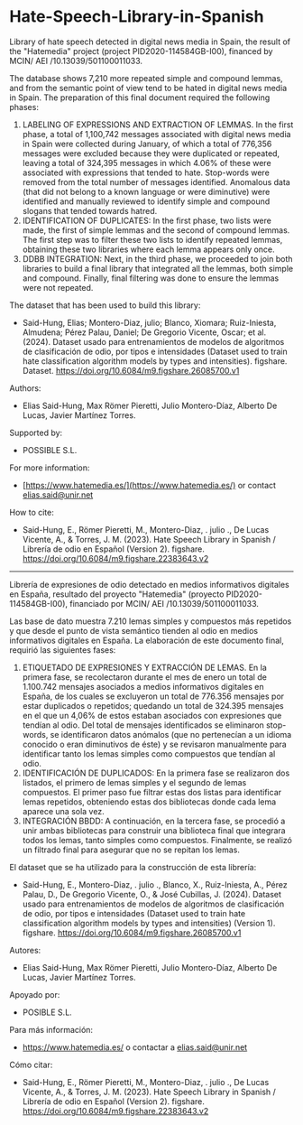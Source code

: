# Hate-Speech-Library-in-Spanish

Library of hate speech detected in digital news media in Spain, the result of the "Hatemedia" project (project PID2020-114584GB-I00), financed by MCIN/ AEI /10.13039/501100011033.

The database shows 7,210 more repeated simple and compound lemmas, and from the semantic point of view tend to be hated in digital news media in Spain. The preparation of this final document required the following phases:

1. LABELING OF EXPRESSIONS AND EXTRACTION OF LEMMAS. In the first phase, a total of 1,100,742 messages associated with digital news media in Spain were collected during January, of which a total of 776,356 messages were excluded because they were duplicated or repeated, leaving a total of 324,395 messages in which 4.06% of these were associated with expressions that tended to hate. Stop-words were removed from the total number of messages identified. Anomalous data (that did not belong to a known language or were diminutive) were identified and manually reviewed to identify simple and compound slogans that tended towards hatred.
2. IDENTIFICATION OF DUPLICATES: In the first phase, two lists were made, the first of simple lemmas and the second of compound lemmas. The first step was to filter these two lists to identify repeated lemmas, obtaining these two libraries where each lemma appears only once.
3. DDBB INTEGRATION: Next, in the third phase, we proceeded to join both libraries to build a final library that integrated all the lemmas, both simple and compound. Finally, final filtering was done to ensure the lemmas were not repeated.

The dataset that has been used to build this library: 
- Said-Hung, Elias; Montero-Diaz, julio; Blanco, Xiomara; Ruiz-Iniesta, Almudena; Pérez Palau, Daniel; De Gregorio Vicente, Oscar; et al. (2024). Dataset usado para entrenamientos de modelos de algoritmos de clasificación de odio, por tipos e intensidades (Dataset used to train hate classification algorithm models by types and intensities). figshare. Dataset. https://doi.org/10.6084/m9.figshare.26085700.v1

Authors:
- Elias Said-Hung, Max Römer Pieretti, Julio Montero-Díaz, Alberto De Lucas, Javier Martínez Torres.

Supported by:
- POSSIBLE S.L.

For more information:
- [https://www.hatemedia.es/](https://www.hatemedia.es/) or contact elias.said@unir.net

How to cite: 
- Said-Hung, E., Römer Pieretti, M., Montero-Diaz, . julio ., De Lucas Vicente, A., & Torres, J. M. (2023). Hate Speech Library in Spanish / Librería de odio en Español (Version 2). figshare. https://doi.org/10.6084/m9.figshare.22383643.v2

---

Librería de expresiones de odio detectado en medios informativos digitales en España, resultado del proyecto "Hatemedia" (proyecto PID2020-114584GB-I00), financiado por MCIN/ AEI /10.13039/501100011033. 

Las base de dato muestra 7.210 lemas simples y compuestos más repetidos y que desde el punto de vista semántico tienden al odio en medios informativos digitales en España. La elaboración de este documento final, requirió las siguientes fases: 

1.	ETIQUETADO DE EXPRESIONES Y EXTRACCIÓN DE LEMAS. En la primera fase, se recolectaron durante el mes de enero un total de 1.100.742 mensajes asociados a medios informativos digitales en España, de los cuales se excluyeron un total de 776.356 mensajes por estar duplicados o repetidos; quedando un total de 324.395 mensajes en el que un 4,06% de estos estaban asociados con expresiones que tendían al odio. Del total de mensajes identificados se eliminaron stop-words, se identificaron datos anómalos (que no pertenecían a un idioma conocido o eran diminutivos de éste) y se revisaron manualmente para identificar tanto los lemas simples como compuestos que tendían al odio. 
2.	IDENTIFICACIÓN DE DUPLICADOS: En la primera fase se realizaron dos listados, el primero de lemas simples y el segundo de lemas compuestos. El primer paso fue filtrar estas dos listas para identificar lemas repetidos, obteniendo estas dos bibliotecas donde cada lema aparece una sola vez.
3.	INTEGRACIÓN BBDD: A continuación, en la tercera fase, se procedió a unir ambas bibliotecas para construir una biblioteca final que integrara todos los lemas, tanto simples como compuestos. Finalmente, se realizó un filtrado final para asegurar que no se repitan los lemas.

El dataset que se ha utilizado para la construcción de esta librería:
- Said-Hung, E., Montero-Diaz, . julio ., Blanco, X., Ruiz-Iniesta, A., Pérez Palau, D., De Gregorio Vicente, O., & José Cubillas, J. (2024). Dataset usado para entrenamientos de modelos de algoritmos de clasificación de odio, por tipos e intensidades (Dataset used to train hate classification algorithm models by types and intensities) (Version 1). figshare. https://doi.org/10.6084/m9.figshare.26085700.v1
  
Autores:
-	Elias Said-Hung, Max Römer Pieretti, Julio Montero-Díaz, Alberto De Lucas, Javier Martínez Torres.

Apoyado por:
-	POSIBLE S.L.

Para más información:
-	https://www.hatemedia.es/ o contactar a elias.said@unir.net

Cómo citar: 
- Said-Hung, E., Römer Pieretti, M., Montero-Diaz, . julio ., De Lucas Vicente, A., & Torres, J. M. (2023). Hate Speech Library in Spanish / Librería de odio en Español (Version 2). figshare. https://doi.org/10.6084/m9.figshare.22383643.v2
